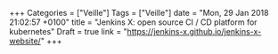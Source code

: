 +++
Categories = ["Veille"]
Tags = ["Veille"]
date = "Mon, 29 Jan 2018 21:02:57 +0100"
title = "Jenkins X: open source CI / CD platform for kubernetes"
Draft = true
link = "https://jenkins-x.github.io/jenkins-x-website/"
+++
